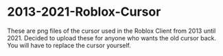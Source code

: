 # 2013-2021-Roblox-Cursor
These are png files of the cursor used in the Roblox Client from 2013 until 2021. Decided to upload these for anyone who wants the old cursor back. You will have to replace the cursor yourself.
